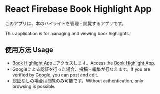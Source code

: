 # React Firebase Book Highlight App

このアプリは、本のハイライトを管理・閲覧するアプリです。

This application is for managing and viewing book highlights.

## 使用方法 Usage

- [Book Highlight App](https://react-firebase-todo-app-d287a.web.app/)にアクセスします。Access the [Book Highlight App](https://react-firebase-todo-app-d287a.web.app/).
- Googleによる認証を行った場合、投稿・編集が行なえます。If you are verified by Google, you can post and edit.
- 認証なしの場合は閲覧のみ可能です。Without authentication, only browsing is possible.
